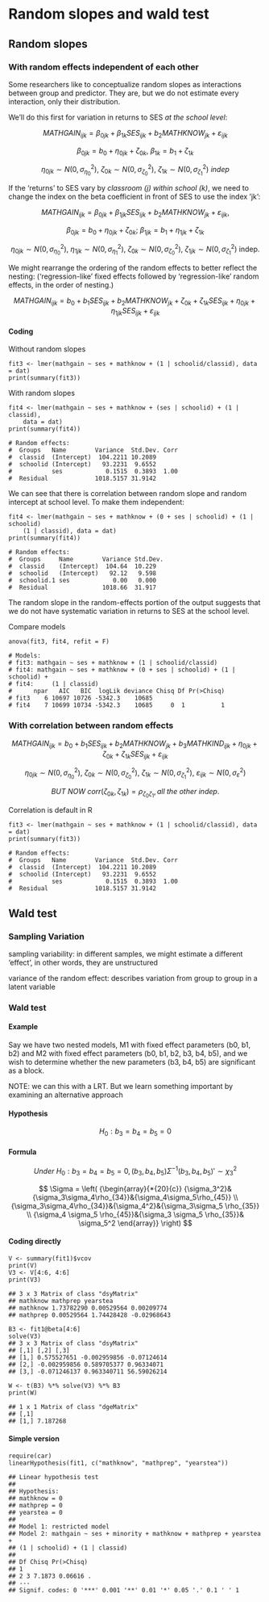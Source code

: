 # Random slopes and wald test

## Random slopes

### With random effects independent of each other

Some researchers like to conceptualize random slopes as interactions between group and predictor. They are, but we do not estimate every interaction, only their distribution.

We’ll do this first for variation in returns to SES _at the school level_:

$$
MATHGAIN_{ijk} = \beta_{0jk} + \beta_{1k}SES_{ijk} + b_2 MATHKNOW_{jk} + \varepsilon_{ijk}
$$

$$
\beta_{0jk} = b_0 + \eta_{0jk} + \zeta_{0k},\ \beta_{1k} = b_1 + \zeta_{1k}
$$

$$
\eta_{0jk}\sim N(0,\sigma_{\eta_0}^2),\ \zeta_{0k}\sim N(0,\sigma_{\zeta_0}^2),\  \zeta_{1k}\sim N(0,\sigma_{\zeta_1}^2)\ indep
$$

If the ‘returns’ to SES vary by _classroom \(j\) within school \(k\)_, we need to change the index on the beta coefficient in front of SES to use the index ’jk’:

$$
MATHGAIN_{ijk} = \beta_{0jk} + \beta_{1jk}SES_{ijk} + b_2 MATHKNOW_{jk} + \varepsilon_{ijk},
$$

$$
\beta_{0jk} = b_0 + \eta_{0jk} + \zeta_{0k};\  \beta_{1jk} = b_1 + \eta_{1jk} + \zeta_{1k}
$$

$$
\eta_{0jk}\sim N(0,\sigma_{\eta_0}^2),\ \eta_{1jk}\sim N(0,\sigma_{\eta_1}^2),\ \zeta_{0k}\sim N(0,\sigma_{\zeta_0}^2),\ \zeta_{1jk}\sim N(0,\sigma_{\zeta_1}^2) \mbox{ indep.}
$$

We might rearrange the ordering of the random effects to better reflect the nesting: \(‘regression-like’ fixed effects followed by ‘regression-like’ random effects, in the order of nesting.\)

$$
MATHGAIN_{ijk} = b_0 + b_1 SES_{ijk} + b_2 MATHKNOW_{jk} + \zeta_{0k} + \zeta_{1k}SES_{ijk} + \eta_{0jk} + \eta_{1jk}SES_{ijk} + \varepsilon_{ijk}
$$

#### Coding

Without random slopes

```text
fit3 <- lmer(mathgain ~ ses + mathknow + (1 | schoolid/classid), data = dat)
print(summary(fit3))
```

With random slopes

```text
fit4 <- lmer(mathgain ~ ses + mathknow + (ses | schoolid) + (1 | classid), 
    data = dat)
print(summary(fit4))

# Random effects:
#  Groups   Name        Variance  Std.Dev. Corr
#  classid  (Intercept)  104.2211 10.2089      
#  schoolid (Intercept)   93.2231  9.6552      
#           ses            0.1515  0.3893  1.00
#  Residual             1018.5157 31.9142 
```

We can see that there is correlation between random slope and random intercept at school level. To make them independent:

```text
fit4 <- lmer(mathgain ~ ses + mathknow + (0 + ses | schoolid) + (1 | schoolid)
    (1 | classid), data = dat)
print(summary(fit4))

# Random effects:
#  Groups     Name        Variance Std.Dev.
#  classid    (Intercept)  104.64  10.229  
#  schoolid   (Intercept)   92.12   9.598  
#  schoolid.1 ses            0.00   0.000  
#  Residual               1018.66  31.917
```

The random slope in the random-effects portion of the output suggests that we do not have systematic variation in returns to SES at the school level.

Compare models

```text
anova(fit3, fit4, refit = F)

# Models:
# fit3: mathgain ~ ses + mathknow + (1 | schoolid/classid)
# fit4: mathgain ~ ses + mathknow + (0 + ses | schoolid) + (1 | schoolid) + 
# fit4:     (1 | classid)
#      npar   AIC   BIC  logLik deviance Chisq Df Pr(>Chisq)
# fit3    6 10697 10726 -5342.3    10685                    
# fit4    7 10699 10734 -5342.3    10685     0  1          1
```

### With correlation between random effects

$$
MATHGAIN_{ijk} = b_0 + b_1 SES_{ijk} + b_2 MATHKNOW_{jk} + b_3 MATHKIND_{ijk} + \eta_{0jk} + \zeta_{0k} + \zeta_{1k}SES_{ijk} + \varepsilon_{ijk}
$$

$$
\eta_{0jk}\sim N(0,\sigma_{\eta_0}^2),\ \zeta_{0k}\sim N(0,\sigma_{\zeta_0}^2),\  \zeta_{1k}\sim N(0,\sigma_{\zeta_1}^2),\ \varepsilon_{ijk}\sim N(0,\sigma_\varepsilon^2)
$$

$$
BUT\ NOW\ corr(\zeta_{0k},\zeta_{1k}) = \rho_{\zeta_0\zeta_1}, all\ the\ other\ indep.
$$

Correlation is default in R

```text
fit3 <- lmer(mathgain ~ ses + mathknow + (1 | schoolid/classid), data = dat)
print(summary(fit3))

# Random effects:
#  Groups   Name        Variance  Std.Dev. Corr
#  classid  (Intercept)  104.2211 10.2089      
#  schoolid (Intercept)   93.2231  9.6552      
#           ses            0.1515  0.3893  1.00
#  Residual             1018.5157 31.9142 
```

## Wald test

### Sampling Variation

sampling variability: in different samples, we might estimate a different ‘effect’, in other words, they are unstructured

variance of the random effect: describes variation from group to group in a latent variable

### Wald test

#### Example

Say we have two nested models, M1 with fixed effect parameters \(b0, b1, b2\) and M2 with fixed effect parameters \(b0, b1, b2, b3, b4, b5\), and we wish to determine whether the new parameters \(b3, b4, b5\) are significant as a block. 

NOTE: we can this with a LRT. But we learn something important by examining an alternative approach

#### Hypothesis

$$
H_0: {b_3} = {b_4} = {b_5} = 0
$$

#### Formula

$$
Under\ H_0: {b_3} = {b_4} = {b_5} = 0, ({b_3},{b_4},{b_5}){\Sigma ^{ - 1}}({b_3},{b_4},{b_5})' \sim \chi_3^2
$$

$$
\Sigma  = \left( {\begin{array}{*{20}{c}}
{\sigma_3^2}&{\sigma_3\sigma_4\rho_{34}}&{\sigma_4\sigma_5\rho_{45}}
\\
{\sigma_3\sigma_4\rho_{34}}&{\sigma_4^2}&{\sigma_3\sigma_5 \rho_{35}}
\\
{\sigma_4  \sigma_5 \rho_{45}}&{\sigma_3 \sigma_5 \rho_{35}}& \sigma_5^2
\end{array}} \right)
$$

#### Coding directly

```text
V <- summary(fit1)$vcov
print(V)
V3 <- V[4:6, 4:6]
print(V3)

## 3 x 3 Matrix of class "dsyMatrix"
## mathknow mathprep yearstea
## mathknow 1.73782290 0.00529564 0.00209774
## mathprep 0.00529564 1.74428428 -0.02968643

B3 <- fit1@beta[4:6]
solve(V3)
## 3 x 3 Matrix of class "dsyMatrix"
## [,1] [,2] [,3]
## [1,] 0.575527651 -0.002959856 -0.07124614
## [2,] -0.002959856 0.589705377 0.96334071
## [3,] -0.071246137 0.963340711 56.59026214

W <- t(B3) %*% solve(V3) %*% B3
print(W)

## 1 x 1 Matrix of class "dgeMatrix"
## [,1]
## [1,] 7.187268
```

#### Simple version

```text
require(car)
linearHypothesis(fit1, c("mathknow", "mathprep", "yearstea"))

## Linear hypothesis test
##
## Hypothesis:
## mathknow = 0
## mathprep = 0
## yearstea = 0
##
## Model 1: restricted model
## Model 2: mathgain ~ ses + minority + mathknow + mathprep + yearstea +
## (1 | schoolid) + (1 | classid)
##
## Df Chisq Pr(>Chisq)
## 1
## 2 3 7.1873 0.06616 .
## ---
## Signif. codes: 0 '***' 0.001 '**' 0.01 '*' 0.05 '.' 0.1 ' ' 1
```

